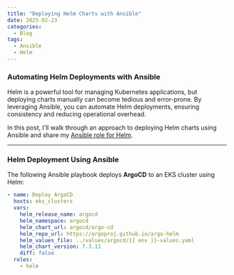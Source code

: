 ```yaml
---
title: "Deploying Helm Charts with Ansible"
date: 2025-02-23
categories:
  - Blog
tags:
  - Ansible
  - Helm
---
```


### Automating Helm Deployments with Ansible

Helm is a powerful tool for managing Kubernetes applications, but deploying charts manually can become tedious and error-prone. By leveraging Ansible, you can automate Helm deployments, ensuring consistency and reducing operational overhead.

In this post, I'll walk through an approach to deploying Helm charts using Ansible and share my [Ansible role for Helm](https://github.com/dzatulin/ansible/tree/master/roles/ansible-role-helm).

---

### Helm Deployment Using Ansible

The following Ansible playbook deploys **ArgoCD** to an EKS cluster using Helm:

```yaml
- name: Deploy ArgoCD
  hosts: eks_clusters
  vars:
    helm_release_name: argocd
    helm_namespace: argocd
    helm_chart_url: argocd/argo-cd
    helm_repo_url: https://argoproj.github.io/argo-helm
    helm_values_file: ../values/argocd/{{ env }}-values.yaml
    helm_chart_version: 7.3.11
    diff: false
  roles:
    - helm
```

